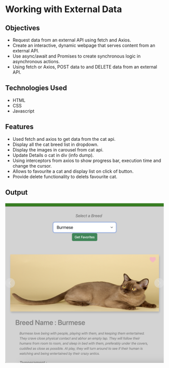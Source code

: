 # Working with External Data

## Objectives

- Request data from an external API using fetch and Axios.
- Create an interactive, dynamic webpage that serves content from an external API.
- Use async/await and Promises to create synchronous logic in asynchronous actions.
- Using fetch or Axios, POST data to and DELETE data from an external API.

## Technologies Used

- HTML
- CSS
- Javascript

## Features

- Used fetch and axios to get data from the cat api.
- Display all the cat breed list in dropdown.
- Display the images in carousel from cat api.
- Update Details o cat in div (info dump).
- Using interceptors from axios to show progress bar, execution time and change the cursor.
- Allows to favourite a cat and display list on click of button.
- Provide delete functionality to delets favourite cat.

## Output

![alt text](image-1.png)
